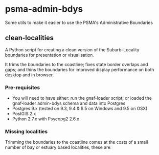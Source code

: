 # psma-admin-bdys
Some utils to make it easier to use the PSMA's Administrative Boundaries

## clean-localities
A Python script for creating a clean version of the Suburb-Locality boundaries for presentation or visualisation.

It trims the boundaries to the coastline; fixes state border overlaps and gaps; and thins the boundaries for improved display performance on both desktop and in browser.

### Pre-requisites

- You will need to have either: run the gnaf-loader script; or loaded the gnaf-loader admin-bdys schema and data into Postgres
- Postgres 9.x (tested on 9.3, 9.4 & 9.5 on Windows and 9.5 on OSX)
- PostGIS 2.x
- Python 2.7.x with Psycopg2 2.6.x

### Missing localities
Trimming the boundaries to the coastline comes at the costs of a small number of bay or estuary based localities, these are:

